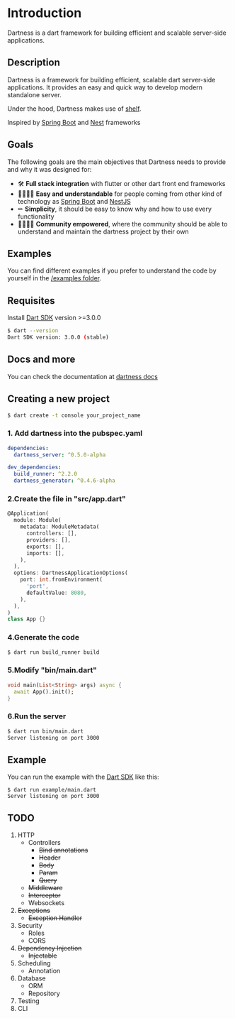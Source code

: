 # Introduction

Dartness is a dart framework for building efficient and scalable server-side applications.

## Description

Dartness is a framework for building efficient, scalable dart server-side applications. It provides an easy and quick
way to develop modern standalone server.

Under the hood, Dartness makes use of [shelf](https://github.com/dart-lang/shelf).

Inspired by [Spring Boot](https://github.com/spring-projects/spring-boot) and [Nest](https://github.com/nestjs/nest)
frameworks

## Goals

The following goals are the main objectives that Dartness needs to provide and why it was designed for:

* 🛠 **Full stack integration** with flutter or other dart front end frameworks
* 🤹‍♀️🤹‍♂️ **Easy and understandable** for people coming from other kind of technology
  as [Spring Boot](https://github.com/spring-projects/spring-boot) and [NestJS](https://github.com/nestjs/nest)
* ✏ **Simplicity**, it should be easy to know why and how to use every functionality
* 👨‍💻👩‍💻 **Community empowered**, where the community should be able to understand and maintain the dartness project by
  their own

## Examples

You can find different examples if you prefer to understand the code by yourself in
the [/examples folder](https://github.com/RicardoRB/dartness/tree/master/examples).

## Requisites

Install [Dart SDK](https://dart.dev/get-dart) version >=3.0.0

```bash
$ dart --version            
Dart SDK version: 3.0.0 (stable)
```

## Docs and more

You can check the documentation at [dartness docs](https://ricardorb.github.io/dartness/)

## Creating a new project

```bash
$ dart create -t console your_project_name
```

### 1. Add dartness into the pubspec.yaml

```yaml
dependencies:
  dartness_server: ^0.5.0-alpha

dev_dependencies:
  build_runner: ^2.2.0
  dartness_generator: ^0.4.6-alpha
```


### 2.Create the file in "src/app.dart"

```dart
@Application(
  module: Module(
    metadata: ModuleMetadata(
      controllers: [],
      providers: [],
      exports: [],
      imports: [],
    ),
  ),
  options: DartnessApplicationOptions(
    port: int.fromEnvironment(
      'port',
      defaultValue: 8080,
    ),
  ),
)
class App {}
```

### 4.Generate the code

```bash
$ dart run build_runner build
```

### 5.Modify "bin/main.dart"
```dart
void main(List<String> args) async {
  await App().init();
}
```

### 6.Run the server

```bash
$ dart run bin/main.dart
Server listening on port 3000
```

## Example

You can run the example with the [Dart SDK](https://dart.dev/get-dart)
like this:

```
$ dart run example/main.dart
Server listening on port 3000
```

## TODO

1. HTTP
   - Controllers
      - <del>Bind annotations</del>
      - <del>Header</del>
      - <del>Body</del>
      - <del>Param</del>
      - <del>Query</del>
   - <del>Middleware</del>
   - <del>Interceptor</del>
   - Websockets
2. <del>Exceptions</del>
   - <del>Exception Handler</del>
3. Security
   - Roles
   - CORS
4. <del>Dependency Injection</del>
   - <del>Injectable</del>
5. Scheduling
   - Annotation
6. Database
   - ORM
   - Repository
7. Testing
8. CLI